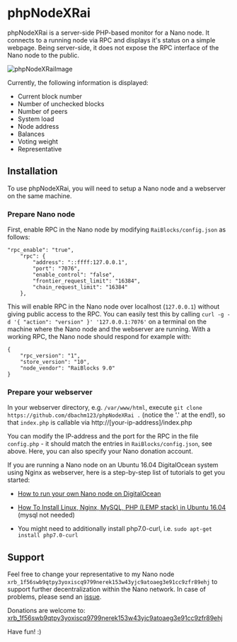 # phpNodeXRai

phpNodeXRai is a server-side PHP-based monitor for a Nano node. It connects to a running node via RPC and displays it's status on a simple webpage. Being server-side, it does not expose the RPC interface of the Nano node to the public. 

![phpNodeXRaiImage](https://imgur.com/a/562ao) 

Currently, the following information is displayed:
* Current block number
* Number of unchecked blocks
* Number of peers
* System load
* Node address
* Balances
* Voting weight
* Representative 

## Installation

To use phpNodeXRai, you will need to setup a Nano node and a webserver on the same machine.

### Prepare Nano node

First, enable RPC in the Nano node by modifying `RaiBlocks/config.json` as follows:

```
"rpc_enable": "true",
    "rpc": {
        "address": "::ffff:127.0.0.1",
        "port": "7076",
        "enable_control": "false",
        "frontier_request_limit": "16384",
        "chain_request_limit": "16384"
    },
```

This will enable RPC in the Nano node over localhost (`127.0.0.1`) without giving public access to the RPC. You can easily test this by calling `curl -g -d '{ "action": "version" }' '127.0.0.1:7076'` on a terminal on the machine where the Nano node and the webserver are running. With a working RPC, the Nano node should respond for example with:
```
{
    "rpc_version": "1",
    "store_version": "10",
    "node_vendor": "RaiBlocks 9.0"
}
```

### Prepare your webserver


In your webserver directory, e.g. `/var/www/html`, execute 
`git clone https://github.com/dbachm123/phpNodeXRai .` (notice the '.' at the end!), so that `index.php` is callable via http://[your-ip-address]/index.php

You can modify the IP-address and the port for the RPC  in the file `config.php` - it should match the entries in `RaiBlocks/config.json`, see above. Here, you can also specify your Nano donation account. 

If you are running a Nano node on an Ubuntu 16.04 DigitalOcean system using Nginx as webserver, here is a step-by-step list of tutorials to get you started:

* [How to run your own Nano node on DigitalOcean](https://medium.com/@seanomlor/how-to-run-your-own-raiblocks-node-on-digitalocean-6a5a2492c29b)

* [How To Install Linux, Nginx, MySQL, PHP (LEMP stack) in Ubuntu 16.04](https://www.digitalocean.com/community/tutorials/how-to-install-linux-nginx-mysql-php-lemp-stack-in-ubuntu-16-04) (mysql not needed)

* You might need to additionally install php7.0-curl, i.e. `sudo apt-get install php7.0-curl`


## Support

Feel free to change your representative to my Nano node `xrb_1f56swb9qtpy3yoxiscq9799nerek153w43yjc9atoaeg3e91cc9zfr89ehj` to support further decentralization within the Nano network. In case of problems, please send an [issue](https://github.com/dbachm123/phpNodeXRai/issues). 

Donations are welcome to: [xrb_1f56swb9qtpy3yoxiscq9799nerek153w43yjc9atoaeg3e91cc9zfr89ehj](https://www.nanode.co/account/xrb_1f56swb9qtpy3yoxiscq9799nerek153w43yjc9atoaeg3e91cc9zfr89ehj)

Have fun! :)





